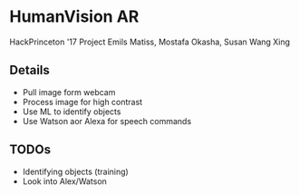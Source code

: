 # HumanVision AR
HackPrinceton '17 Project
Emils Matiss, Mostafa Okasha, Susan Wang Xing

## Details
* Pull image form webcam
* Process image for high contrast
* Use ML to identify objects
* Use Watson aor Alexa for speech commands

## TODOs
* Identifying objects (training)
* Look into Alex/Watson


